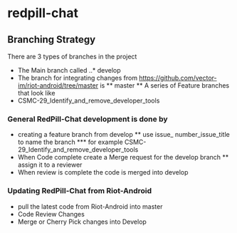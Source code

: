 # redpill-chat

## Branching Strategy
There are 3 types of branches in the project
* The Main branch called
..* develop
* The branch for integrating changes from https://github.com/vector-im/riot-android/tree/master is
** master
** A series of Feature branches that look like 
* CSMC-29_Identify_and_remove_developer_tools

### General RedPill-Chat development is done by 
* creating a feature branch from develop
** use issue_ number_issue_title to name the branch
*** for example CSMC-29_Identify_and_remove_developer_tools
* When Code complete create a Merge request for the develop branch
** assign it to a reviewer
* When review is complete the code is merged into develop 

### Updating RedPill-Chat from Riot-Android
* pull the latest code from Riot-Android into master
* Code Review Changes
* Merge or Cherry Pick changes into Develop

